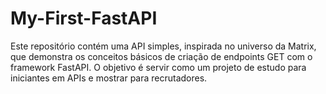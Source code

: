 # My-First-FastAPI
Este repositório contém uma API simples, inspirada no universo da Matrix, que demonstra os conceitos básicos de criação de endpoints GET com o framework FastAPI. O objetivo é servir como um projeto de estudo para iniciantes em APIs e mostrar para recrutadores.

